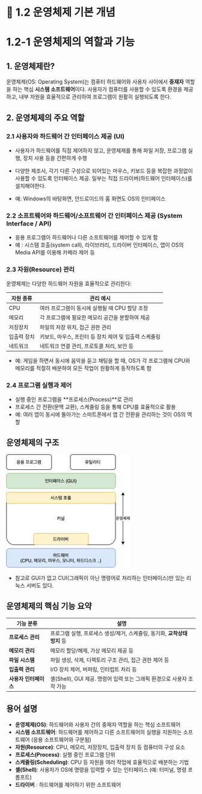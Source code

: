 # 📘 1.2 운영체제 기본 개념

# 1.2-1 운영체제의 역할과 기능

## 1. 운영체제란?

운영체제(OS: Operating System)는 컴퓨터 하드웨어와 사용자 사이에서 **중재자** 역할을 하는 핵심 **시스템 소프트웨어**이다. 사용자가 컴퓨터를 사용할 수 있도록 환경을 제공하고, 내부 자원을 효율적으로 관리하여 프로그램이 원활히 실행되도록 한다.

## 2. 운영체제의 주요 역할

### 2.1 사용자와 하드웨어 간 인터페이스 제공 (UI)
* 사용자가 하드웨어를 직접 제어하지 않고, 운영체제를 통해 파일 저장, 프로그램 실행, 장치 사용 등을 간편하게 수행
- 다양한 제조사, 각기 다른 구성으로 되어있는 마우스, 키보드 등을 복잡한 과정없이 사용할 수 있도록 인터페이스 제공. 일부는 직접 드라이버(하드웨어 인터페이스)를 설치해야한다.
* 예: Windows의 바탕화면, 안드로이드의 홈 화면도 OS의 인터페이스

### 2.2 소프트웨어와 하드웨어/소프트웨어 간 인터페이스 제공 (System Interface / API)
- 응용 프로그램이 하드웨어나 다른 소프트웨어를 제어할 수 있게 함
- 예 : 시스템 호출(system call), 라이브러리, 드라이버 인터페이스, 앱이 OS의 Media API를 이용해 카메라 제어 등

### 2.3 자원(Resource) 관리
운영체제는 다양한 하드웨어 자원을 효율적으로 관리한다:

| 자원 종류 | 관리 예시 |
|-----------|-----------|
| CPU | 여러 프로그램이 동시에 실행될 때 CPU 할당 조정 |
| 메모리 | 각 프로그램에 필요한 메모리 공간을 분할하여 제공 |
| 저장장치 | 파일의 저장 위치, 접근 권한 관리 |
| 입출력 장치 | 키보드, 마우스, 프린터 등 장치 제어 및 입출력 스케줄링 |
| 네트워크 | 네트워크 연결 관리, 프로토콜 처리, 보안 등 |

* 예: 게임을 하면서 동시에 음악을 듣고 채팅을 할 때, OS가 각 프로그램에 CPU와 메모리를 적절히 배분하여 모든 작업이 원활하게 동작하도록 함

### 2.4 프로그램 실행과 제어
* 실행 중인 프로그램을 **프로세스(Process)**로 관리
* 프로세스 간 전환(문맥 교환), 스케줄링 등을 통해 CPU를 효율적으로 활용
* 예: 여러 앱이 동시에 돌아가는 스마트폰에서 앱 간 전환을 관리하는 것이 OS의 역할

## 운영체제의 구조
![운영체제의구조](./images/1-2-1_os.png)
- 참고로 GUI가 없고 CUI(그래픽이 아닌 명령어로 처리하는 인터페이스)만 있는 리눅스 서버도 있다.

## 운영체제의 핵심 기능 요약

| 기능 분류 | 설명 |
|-----------|------|
| **프로세스 관리** | 프로그램 실행, 프로세스 생성/제거, 스케줄링, 동기화, **교착상태 방지** 등 |
| **메모리 관리** | 메모리 할당/해제, 가상 메모리 제공 등 |
| **파일 시스템** | 파일 생성, 삭제, 디렉토리 구조 관리, 접근 권한 제어 등 |
| **입출력 관리** | I/O 장치 제어, 버퍼링, 인터럽트 처리 등 |
| **사용자 인터페이스** | 셸(Shell), GUI 제공. 명령어 입력 또는 그래픽 환경으로 사용자 조작 가능 |

## 용어 설명
* **운영체제(OS)**: 하드웨어와 사용자 간의 중재자 역할을 하는 핵심 소프트웨어
* **시스템 소프트웨어**: 하드웨어를 제어하고 다른 소프트웨어의 실행을 지원하는 소프트웨어 (응용 소프트웨어와 구분됨)
* **자원(Resource)**: CPU, 메모리, 저장장치, 입출력 장치 등 컴퓨터의 구성 요소
* **프로세스(Process)**: 실행 중인 프로그램 단위
* **스케줄링(Scheduling)**: CPU 등 자원을 여러 작업에 효율적으로 배분하는 기법
* **셸(Shell)**: 사용자가 OS에 명령을 입력할 수 있는 인터페이스 (예: 터미널, 명령 프롬프트)
* **드라이버** : 하드웨어를 제어하기 위한 소프트웨어